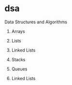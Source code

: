 # dsa
Data Structures and Algorithms

1. Arrays

2. Lists

3. Linked Lists

4. Stacks

5. Queues

6. Linked Lists
